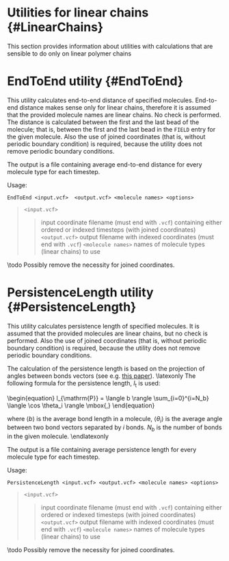 # Utilities for linear chains {#LinearChains}

This section provides information about utilities with calculations that
are sensible to do only on linear polymer chains

# EndToEnd utility {#EndToEnd}

This utility calculates end-to-end distance of specified molecules.
End-to-end distance makes sense only for linear chains, therefore it is
assumed that the provided molecule names are linear chains. No check is
performed. The distance is calculated between the first and the last bead
of the molecule; that is, between the first and the last bead in the
`FIELD` entry for the given molecule. Also the use of joined coordinates
(that is, without periodic boundary condition) is required, because the
utility does not remove periodic boundary conditions.

The output is a file containing average end-to-end distance for every
molecule type for each timestep.

Usage:

`EndToEnd <input.vcf>  <output.vcf> <molecule names> <options>`

> `<input.vcf>`
> > input coordinate filename (must end with `.vcf`) containing either
> > ordered or indexed timesteps (with joined coordinates)
> `<output.vcf>`
> > output filename with indexed coordinates (must end with `.vcf`)
> `<molecule names>`
> > names of molecule types (linear chains) to use

\todo Possibly remove the necessity for joined coordinates.

# PersistenceLength utility {#PersistenceLength}

This utility calculates persistence length of specified molecules.
It is
assumed that the provided molecules are linear chains, but no check is
performed.
Also the use of joined coordinates
(that is, without periodic boundary condition) is required, because the
utility does not remove periodic boundary conditions.

The calculation of the persistence length is based on the projection of
angles between bonds vectors (see e.g.
[this paper](http://pubs.acs.org/doi/full/10.1021/ma012052u)).
\latexonly
The following formula for the persistence length, $l_{\mathrm{t}}$ is used:

\begin{equation}
  l_{\mathrm{P}} = \langle b \rangle \sum_{i=0}^{i=N_b} \langle \cos
  \theta_i \rangle \mbox{,}
\end{equation}

where $\langle b \rangle$ is the average bond length in a molecule,
$\langle \theta_i \rangle$ is the average angle between two bond vectors
separated by $i$ bonds. $N_b$ is the number of bonds in the given molecule.
\endlatexonly

The output is a file containing average persistence length for every
molecule type for each timestep.

Usage:

`PersistenceLength <input.vcf> <output.vcf> <molecule names> <options>`

> `<input.vcf>`
> > input coordinate filename (must end with `.vcf`) containing either
> > ordered or indexed timesteps (with joined coordinates)
> `<output.vcf>`
> > output filename with indexed coordinates (must end with `.vcf`)
> `<molecule names>`
> > names of molecule types (linear chains) to use

\todo Possibly remove the necessity for joined coordinates.
